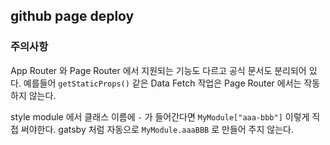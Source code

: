 

## 

## github page deploy

### 주의사항

App Router 와 Page Router 에서 지원되는 기능도 다르고 공식 문서도 분리되어 있다. 예를들어 ```getStaticProps()```  같은 Data Fetch 작업은 Page Router 에서는 작동하지 않는다. 

style module 에서 클래스 이름에 ```-``` 가 들어간다면 ```MyModule["aaa-bbb"]``` 이렇게 직접 써야한다. gatsby 처럼 자동으로 ```MyModule.aaaBBB``` 로 만들어 주지 않는다.

